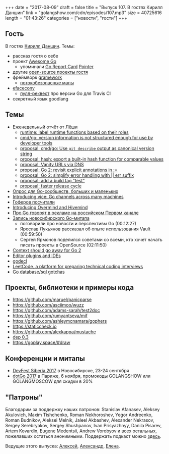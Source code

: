 +++
date = "2017-08-09"
draft = false
title = "Выпуск 107. В гостях Кирилл Даншин"
link = "golangshow.com/cdn/episodes/107.mp3"
size = 40725616
length = "01:43:26"
categories = ["новости", "гости"]
+++

## Гость

В гостях [Кирилл Даншин](https://github.com/kirillDanshin). Темы:

- рассказ гостя о себе
- проект [Awesome Go](https://awesome-go.com)
  - упоминали [Go Report Card](https://goreportcard.com) [Pointer](https://github.com/AlekSi/pointer)
- другие [open-source проекты гостя](https://opensourcecontributo.rs/user/kirillDanshin)
- фреймворк [gramework](https://github.com/gramework/gramework)
  - [потокобезопасные мапы](https://github.com/gramework/threadsafe)
- [efaceconv](https://github.com/t0pep0/efaceconv)
  - [пулл-реквест](https://github.com/t0pep0/efaceconv/pull/9) про версии Go для Travis CI
- секретный язык goodlang

## Темы

- Еженедельный отчёт от Лёши
  - [runtime: label runtime functions based on their roles](https://github.com/golang/go/issues/21190)
  - [cmd/go: version information is not structured enough for use by developer tools](https://github.com/golang/go/issues/21207)
  - [proposal: cmd/go: Use `git describe` output as canonical version string](https://github.com/golang/go/issues/21209)
  - [proposal: hash: export a built-in hash function for comparable values](https://github.com/golang/go/issues/21195)
  - [proposal: Vanity URLs via DNS](https://github.com/golang/go/issues/21284)
  - [proposal: Go 2: revisit explicit annotations in :=](https://github.com/golang/go/issues/21303)
  - [proposal: Go 2: simplify error handling with || err suffix](https://github.com/golang/go/issues/21161)
  - [proposal: add a build tag "test"](https://github.com/golang/go/issues/21360)
  - [proposal: faster release cycle](https://github.com/golang/go/issues/21296)
- [Опрос для Go-сообществ, больших и маленьких](https://twitter.com/golang/status/892518192077320196)
- [Introducing vice: Go channels across many machines](https://medium.com/@matryer/introducing-vice-go-channels-across-many-machines-bcac1147d7e2)
- [Гоферов посчитали](https://research.swtch.com/gophercount)
- [Introducing Overmind and Hivemind](https://evilmartians.com/chronicles/introducing-overmind-and-hivemind)
- [Про Go говорят в рекламе на российском Первом канале](https://www.youtube.com/watch?v=_Z_k5G73ttk)
- [Запись новосибирского Go-митапа](https://youtu.be/IbyJrHWED1M)
  - поговорили про новости и перспективы Go (00:12:27)
  - Ярослав Лукьянов рассказал об опыте использования Vault (00:59:50)
  - Сергей Ярмонов поделился советами со всеми, кто хочет начать писать проекты в OpenSource (02:11:50)
- [Context should go away for Go 2](https://faiface.github.io/post/context-should-go-away-go2/)
- [Editor plugins and IDEs](https://tip.golang.org/doc/editors.html)
- [godecl](https://godecl.org)
- [LeetCode, a platform for preparing technical coding interviews](https://leetcode.com)
- [Go database/sql gotchas](http://go-database-sql.org/surprises.html)

## Проекты, библиотеки и примеры кода

- https://github.com/maruel/panicparse
- https://github.com/asciimoo/wuzz
- https://github.com/adams-sarah/test2doc
- https://github.com/rumyantseva/mif
- https://github.com/ashleymcnamara/gophers
- https://staticcheck.io
- https://github.com/alexkappa/mustache
- [dep 0.3](https://github.com/golang/dep)
- https://goplay.space/#draw

## Конференции и митапы

* [DevFest Siberia 2017](https://gdg-siberia.com) в Новосибирске, 23-24 сентября
* [dotGo 2017](http://www.dotgo.eu) в Париже, 6 ноября, промокоды GOLANGSHOW или GOLANGMOSCOW для скидки в 20%

## "Патроны"

Благодарим за поддержку наших патронов:
Stanislav Afanasev, Aleksey Akulovich, Maxim Tishchenko, Roman Nekhoroshev,
Yegor Andreenko, Roman Budnikov, Aleksei Melnik, Jaleel Akbashev, Alexander Nekrasov, Sergey Serebryakov, Sergey Shushpanov,
Ivan Prisyazhnyy, Danila Pisarev, Artem Kovardin, Eugene Medentsii, Andrew Vorobyov
и всех остальных, пожелавших остаться анонимными.
Поддержать подкаст можно [здесь](https://www.patreon.com/golangshow).

Ведущие этого выпуска:
[Алексей](https://twitter.com/paaleksey),
[Александр](https://twitter.com/LK4D4math), [Елена](https://twitter.com/webdeva).
